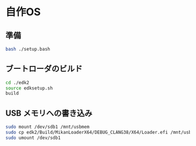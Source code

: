 # 自作OS

## 準備

```bash
bash ./setup.bash
```

## ブートローダのビルド

```bash
cd ./edk2
source edksetup.sh
build
```

## USB メモリへの書き込み

```bash
sudo mount /dev/sdb1 /mnt/usbmem
sudo cp edk2/Build/MikanLoaderX64/DEBUG_CLANG38/X64/Loader.efi /mnt/usbmem/EFI/BOOT/BOOTX64.EFI
sudo umount /dev/sdb1
```
